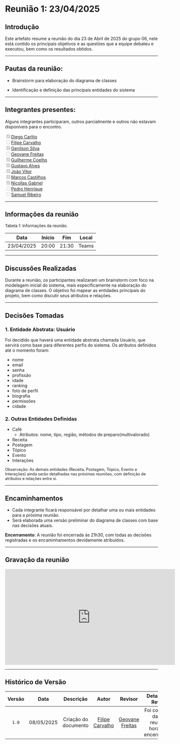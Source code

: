 
# Reunião 1: 23/04/2025

## Introdução

Este artefato resume a reunião do dia 23 de Abril de 2025 do grupo 06, nele está contido os principais objetivos e as questões que a equipe debateu e executou, bem como os resultados obtidos.

***

## Pautas da reunião:


- Brainstorm para elaboração do diagrama de classes

- Identificação e definição das principais entidades do sistema

***

## Integrantes presentes:

Alguns integrantes participaram, outros parcialmente e outros não estavam disponíveis para o encontro.

<label><input type="checkbox" checked disabled>[Diego Carlito](https://github.com/DiegoCarlito)</label><br>
<label><input type="checkbox" unchecked disabled>[Filipe Carvalho](https://github.com/Filipe-002)</label><br>
<label><input type="checkbox" checked disabled>[Genilson Silva](https://github.com/GenilsonJrs)</label><br>
<label><input type="checkbox" unchecked disabled>[Geovane Freitas](https://github.com/GeovaneSFT)</label><br>
<label><input type="checkbox" checked disabled>[Guilherme Coelho](https://github.com/Guilermanoo)</label><br>
<label><input type="checkbox" checked disabled>[Gustavo Alves](https://github.com/gustaallves)</label><br>
<label><input type="checkbox" checked disabled>[João Vitor](https://github.com/Joa0v)</label><br>
<label><input type="checkbox" checked disabled>[Marcos Castilhos](https://github.com/Marcosatc147)</label><br>
<label><input type="checkbox" checked disabled>[Nicollas Gabriel](https://github.com/Nicollaxs)</label><br>
<label><input type="checkbox" unchecked disabled>[Pedro Henrique](https://github.com/PedroHhenriq)</label><br>
<label><input type="checkbox" unchecked disabled>[Samuel Ribeiro](https://github.com/SamuelRicosta)</label><br>

***

## Informações da reunião

<font size="2" >
<p> Tabela 1: Informações da reunião. </p>
</font>

| Data | Início | Fim | Local |
|:-:|:-:|:-:|:-:|
| 23/04/2025  | 20:00 | 21:30  | Teams |

***

## Discussões Realizadas

Durante a reunião, os participantes realizaram um brainstorm com foco na modelagem
inicial do sistema, mais especificamente na elaboração do diagrama de classes. O objetivo
foi mapear as entidades principais do projeto, bem como discutir seus atributos e relações.

***

## Decisões Tomadas

### 1. Entidade Abstrata: Usuário

Foi decidido que haverá uma entidade abstrata chamada Usuário, que servirá como
base para diferentes perfis do sistema. Os atributos definidos até o momento foram:
- nome
- email
- senha
- profissão
- idade
- ranking
- foto de perfil
- biografia
- permissões
- cidade

### 2. Outras Entidades Definidas
- Café
    - Atributos: nome, tipo, região, métodos de preparo(multivalorado)
- Receita
- Postagem
- Tópico
- Evento
- Interações

<p style="font-size: 0.8rem"> Observação: As demais entidades (Receita, Postagem, Tópico, Evento e Interações) ainda
serão detalhadas nas próximas reuniões, com definição de atributos e relações entre si.</p>

***

## Encaminhamentos

- Cada integrante ficará responsável por detalhar uma ou mais entidades para a
próxima reunião.
- Será elaborada uma versão preliminar do diagrama de classes com base nas
decisões atuais.

**Encerramento**: A reunião foi encerrada às 21h30, com todas as decisões registradas e os
encaminhamentos devidamente atribuídos.

***

## Gravação da reunião

<div style= "max-width:450px">
<iframe src="https://unbbr.sharepoint.com/sites/ArquiteturaeDesenhodeSoftwareGrupo06539/_layouts/15/embed.aspx?UniqueId=25083de9-443c-4c09-9e81-26b50fee75a3&embed=%7B%22ust%22%3Atrue%2C%22hv%22%3A%22CopyEmbedCode%22%7D&referrer=StreamWebApp&referrerScenario=EmbedDialog.Create" width="560" height="315" frameborder="0" scrolling="no" allowfullscreen title="Reunião 1 - Entrega 2-20250423_202324-Gravação de Reunião.mp4"></iframe>
</div>

***

## Histórico de Versão

| Versão | Data | Descrição | Autor | Revisor|Detalhes da Revisão|
|:-:|:-:|:-:|:-:|:-:|:--:|
|`1.0`| 08/05/2025 | Criação do documento| [Filipe Carvalho][FilipeGH] | [Geovane Freitas][GeovaneGH] | Foi corrigida a data da reunião e horário de encerramento.|

[DiegoGH]: https://github.com/DiegoCarlito
[FilipeGH]: https://github.com/Filipe-002
[GenilsonGH]: https://github.com/GenilsonJrs
[GeovaneGH]: https://github.com/GeovaneSFT
[GuilhermeGH]: https://github.com/Guilermanoo
[GustavoGH]: https://github.com/gustaallves
[JoãoVitorGH]: https://github.com/Joa0v
[MarcosGH]: https://github.com/Marcosatc147
[NicollasGH]: https://github.com/Nicollaxs
[Pedro Henrique]: https://github.com/PedroHhenriq
[SamuelGH]: https://github.com/SamuelRicosta